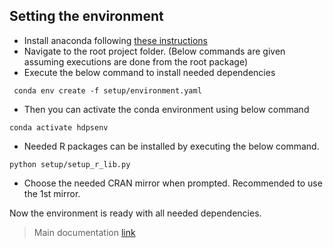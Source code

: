 ## Setting the environment

- Install anaconda following [these instructions](https://docs.anaconda.com/anaconda/install/linux/) 
- Navigate to the root project folder. (Below commands are given assuming executions are done from the root package)
- Execute the below command to install needed dependencies
```commandline
 conda env create -f setup/environment.yaml
```
- Then you can activate the conda environment using below command

```commandline
conda activate hdpsenv
```
- Needed R packages can be installed by executing the below command.

```commandline
python setup/setup_r_lib.py
```

- Choose the needed CRAN mirror when prompted. Recommended to use the 1st mirror.

Now the environment is ready with all needed dependencies.

> Main documentation [link](README.md)

